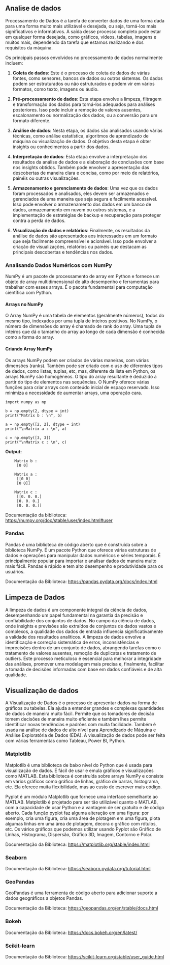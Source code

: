 
## Analise de dados
Processamento de Dados é a tarefa de converter dados de uma forma dada para uma forma muito mais utilizável e desejada, ou seja, torná-los mais significativos e informativos. A saída desse processo completo pode estar em qualquer forma desejada, como gráficos, vídeos, tabelas, imagens e muitos mais, dependendo da tarefa que estamos realizando e dos requisitos da máquina.

Os principais passos envolvidos no processamento de dados normalmente incluem:

1. **Coleta de dados**: Este é o processo de coleta de dados de várias fontes, como sensores, bancos de dados ou outros sistemas. Os dados podem ser estruturados ou não estruturados e podem vir em vários formatos, como texto, imagens ou áudio.
    
2. **Pré-processamento de dados**: Esta etapa envolve a limpeza, filtragem e transformação dos dados para torná-los adequados para análises posteriores. Isso pode incluir a remoção de valores ausentes, escalonamento ou normalização dos dados, ou a conversão para um formato diferente.
    
3. **Análise de dados**: Nesta etapa, os dados são analisados usando várias técnicas, como análise estatística, algoritmos de aprendizado de máquina ou visualização de dados. O objetivo desta etapa é obter insights ou conhecimentos a partir dos dados.
    
4. **Interpretação de dados**: Esta etapa envolve a interpretação dos resultados da análise de dados e a elaboração de conclusões com base nos insights obtidos. Também pode envolver a apresentação das descobertas de maneira clara e concisa, como por meio de relatórios, painéis ou outras visualizações.
    
5. **Armazenamento e gerenciamento de dados**: Uma vez que os dados foram processados e analisados, eles devem ser armazenados e gerenciados de uma maneira que seja segura e facilmente acessível. Isso pode envolver o armazenamento dos dados em um banco de dados, armazenamento em nuvem ou outros sistemas, e a implementação de estratégias de backup e recuperação para proteger contra a perda de dados.
    
6. **Visualização de dados e relatórios**: Finalmente, os resultados da análise de dados são apresentados aos interessados em um formato que seja facilmente compreensível e acionável. Isso pode envolver a criação de visualizações, relatórios ou painéis que destacam as principais descobertas e tendências nos dados.


### Analisando Dados Numéricos com NumPy
NumPy é um pacote de processamento de array em Python e fornece um objeto de array multidimensional de alto desempenho e ferramentas para trabalhar com esses arrays. É o pacote fundamental para computação científica com Python.

#### Arrays no NumPy 
O Array NumPy é uma tabela de elementos (geralmente números), todos do mesmo tipo, indexados por uma tupla de inteiros positivos. No NumPy, o número de dimensões do array é chamado de rank do array. Uma tupla de inteiros que dá o tamanho do array ao longo de cada dimensão é conhecida como a forma do array.

#### Criando Array NumPy 
Os arrays NumPy podem ser criados de várias maneiras, com várias dimensões (ranks). Também pode ser criado com o uso de diferentes tipos de dados, como listas, tuplas, etc, mas, diferente da lista em Python, os arrays NumPy são homogêneos. O tipo do array resultante é deduzido a partir do tipo de elementos nas sequências. O NumPy oferece várias funções para criar arrays com conteúdo inicial de espaço reservado. Isso minimiza a necessidade de aumentar arrays, uma operação cara.

~~~~ Python3
import numpy as np
 
b = np.empty(2, dtype = int)
print("Matrix b : \n", b)
 
a = np.empty([2, 2], dtype = int)
print("\nMatrix a : \n", a)
 
c = np.empty([3, 3])
print("\nMatrix c : \n", c)
~~~~

**Output:**

~~~~
	Matrix b : 
	 [0 0]
	
	Matrix a : 
	 [[0 0]
	 [0 0]]
	
	Matrix c : 
	 [[0. 0. 0.]
	 [0. 0. 0.]
	 [0. 0. 0.]]
~~~~

Documentação da biblioteca:
https://numpy.org/doc/stable/user/index.html#user
### Pandas
Pandas é uma biblioteca de código aberto que é construída sobre a biblioteca NumPy. É um pacote Python que oferece várias estruturas de dados e operações para manipular dados numéricos e séries temporais. É principalmente popular para importar e analisar dados de maneira muito mais fácil. Pandas é rápido e tem alto desempenho e produtividade para os usuários.

Documentação da Biblioteca:
https://pandas.pydata.org/docs/index.html
## Limpeza de Dados
A limpeza de dados é um componente integral da ciência de dados, desempenhando um papel fundamental na garantia da precisão e confiabilidade dos conjuntos de dados. No campo da ciência de dados, onde insights e previsões são extraídos de conjuntos de dados vastos e complexos, a qualidade dos dados de entrada influencia significativamente a validade dos resultados analíticos. A limpeza de dados envolve a identificação e correção sistemática de erros, inconsistências e imprecisões dentro de um conjunto de dados, abrangendo tarefas como o tratamento de valores ausentes, remoção de duplicatas e tratamento de outliers. Este processo meticuloso é essencial para melhorar a integridade das análises, promover uma modelagem mais precisa e, finalmente, facilitar a tomada de decisões informadas com base em dados confiáveis e de alta qualidade.



## Visualização de dados

A Visualização de Dados é o processo de apresentar dados na forma de gráficos ou tabelas. Ela ajuda a entender grandes e complexas quantidades de dados de maneira muito fácil. Permite que os tomadores de decisão tomem decisões de maneira muito eficiente e também lhes permite identificar novas tendências e padrões com muita facilidade. Também é usada na análise de dados de alto nível para Aprendizado de Máquina e Análise Exploratória de Dados (EDA). A visualização de dados pode ser feita com várias ferramentas como Tableau, Power BI, Python.

### Matplotlib
Matplotlib é uma biblioteca de baixo nível do Python que é usada para visualização de dados. É fácil de usar e emula gráficos e visualizações como MATLAB. Esta biblioteca é construída sobre arrays NumPy e consiste em vários gráficos como gráfico de linhas, gráfico de barras, histograma, etc. Ela oferece muita flexibilidade, mas ao custo de escrever mais código.

Pyplot é um módulo Matplotlib que fornece uma interface semelhante ao MATLAB. Matplotlib é projetado para ser tão utilizável quanto o MATLAB, com a capacidade de usar Python e a vantagem de ser gratuito e de código aberto. Cada função pyplot faz alguma alteração em uma figura: por exemplo, cria uma figura, cria uma área de plotagem em uma figura, plota algumas linhas em uma área de plotagem, decora o gráfico com rótulos, etc. Os vários gráficos que podemos utilizar usando Pyplot são Gráfico de Linhas, Histograma, Dispersão, Gráfico 3D, Imagem, Contorno e Polar.

Documentação da Biblioteca:
https://matplotlib.org/stable/index.html

### Seaborn

Documentação da Biblioteca:
https://seaborn.pydata.org/tutorial.html

### GeoPandas
GeoPandas é uma ferramenta de código aberto para adicionar suporte a dados geográficos a objetos Pandas.

Documentação da Biblioteca:
https://geopandas.org/en/stable/docs.html

### Bokeh

Documentação da Biblioteca:
https://docs.bokeh.org/en/latest/

### Scikit-learn

Documentação da Biblioteca:
https://scikit-learn.org/stable/user_guide.html
